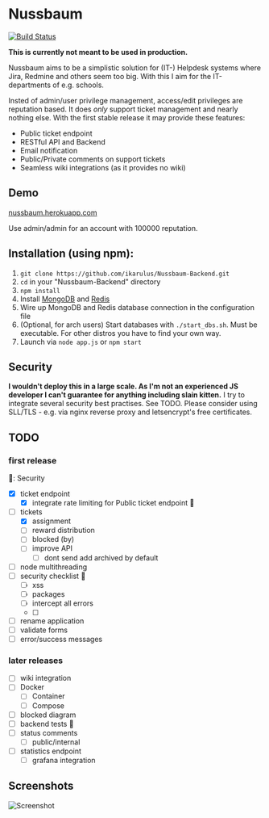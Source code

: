 # Nussbaum

[![Build Status](https://travis-ci.org/ikarulus/Nussbaum.svg?branch=master)](https://travis-ci.org/ikarulus/Nussbaum)

**This is currently not meant to be used in production.**

Nussbaum aims to be a simplistic solution for (IT-) Helpdesk systems where Jira, Redmine and others seem too big. With this I aim for the IT-departments of e.g. schools.

Insted of admin/user privilege management, access/edit privileges are reputation based. It does *only* support ticket management and nearly nothing else.
With the first stable release it may provide these features:

* Public ticket endpoint
* RESTful API and Backend
* Email notification
* Public/Private comments on support tickets
* Seamless wiki integrations (as it provides no wiki)

## Demo
[nussbaum.herokuapp.com](https://nussbaum.herokuapp.com)

Use admin/admin for an account with 100000 reputation.

## Installation (using npm):
1. `git clone https://github.com/ikarulus/Nussbaum-Backend.git`
2. `cd` in your "Nussbaum-Backend" directory
3. `npm install`
4. Install [MongoDB](https://docs.mongodb.com/manual/installation/) and [Redis](https://redis.io/topics/quickstart)
5. Wire up MongoDB and Redis database connection in the configuration file
6. (Optional, for arch users) Start databases with `./start_dbs.sh`. Must be executable. For other distros you have to find your own way.
7. Launch via `node app.js` or `npm start`

## Security
**I wouldn't deploy this in a large scale. As I'm not an experienced JS developer I can't guarantee for anything including slain kitten.**
I try to integrate several security best practises. See TODO. Please consider using SLL/TLS - e.g. via nginx reverse proxy and letsencrypt's free certificates.

## TODO
### first release
:key:: Security
- [x] ticket endpoint
    - [x] integrate rate limiting for Public ticket endpoint :key:
- [ ] tickets
    - [x] assignment
    - [ ] reward distribution
    - [ ] blocked (by)
    - [ ] improve API
        - [ ] dont send add archived by default
- [ ] node multithreading
- [ ] security checklist :key:
    - [ ] xss
    - [ ] packages
    - [ ] intercept all errors
    - [ ] 
- [ ] rename application
- [ ] validate forms
- [ ] error/success messages

### later releases
- [ ] wiki integration
- [ ] Docker
    - [ ] Container
    - [ ] Compose
- [ ] blocked diagram
- [ ] backend tests :key:
- [ ] status comments
    - [ ] public/internal
- [ ] statistics endpoint
    - [ ] grafana integration

## Screenshots
![Screenshot](https://user-images.githubusercontent.com/20602537/38381227-6dae4584-3906-11e8-92e6-c8740a6319cd.png)